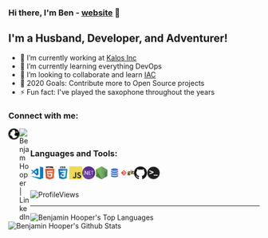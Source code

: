 ### Hi there, I'm Ben - [website] 👋

## I'm a Husband, Developer, and Adventurer!
- 🔭 I’m currently working at [Kalos Inc][kalosinc]
- 🌱 I’m currently learning everything DevOps
- 👯 I’m looking to collaborate and learn [IAC][iac]
- 🥅 2020 Goals: Contribute more to Open Source projects
- ⚡ Fun fact: I've played the saxophone throughout the years

### Connect with me:

[<img align="left" alt="benhooper.org" width="22px" src="https://raw.githubusercontent.com/iconic/open-iconic/master/svg/globe.svg" />][website]
[<img align="left" alt="Benjam Hooper | LinkedIn" width="22px" src="https://cdn.jsdelivr.net/npm/simple-icons@v3/icons/linkedin.svg" />][linkedin]

<br />

### Languages and Tools:

<img align="left" alt="Visual Studio Code" width="26px" src="https://raw.githubusercontent.com/github/explore/80688e429a7d4ef2fca1e82350fe8e3517d3494d/topics/visual-studio-code/visual-studio-code.png" />
<img align="left" alt="HTML5" width="26px" src="https://raw.githubusercontent.com/github/explore/80688e429a7d4ef2fca1e82350fe8e3517d3494d/topics/html/html.png" />
<img align="left" alt="CSS3" width="26px" src="https://raw.githubusercontent.com/github/explore/80688e429a7d4ef2fca1e82350fe8e3517d3494d/topics/css/css.png" />
<img align="left" alt="JavaScript" width="26px" src="https://raw.githubusercontent.com/github/explore/80688e429a7d4ef2fca1e82350fe8e3517d3494d/topics/javascript/javascript.png" />
<img align="left" alt="CSharp" width="26px" src="https://raw.githubusercontent.com/github/explore/93d8a67084f94b2a444e510199a6e7622e5b09a3/topics/dotnet/dotnet.png" />
<img align="left" alt="Node.js" width="26px" src="https://raw.githubusercontent.com/github/explore/80688e429a7d4ef2fca1e82350fe8e3517d3494d/topics/nodejs/nodejs.png" />
<img align="left" alt="SQL" width="26px" src="https://raw.githubusercontent.com/github/explore/80688e429a7d4ef2fca1e82350fe8e3517d3494d/topics/sql/sql.png" />
<img align="left" alt="Git" width="26px" src="https://raw.githubusercontent.com/github/explore/80688e429a7d4ef2fca1e82350fe8e3517d3494d/topics/git/git.png" />
<img align="left" alt="GitHub" width="26px" src="https://raw.githubusercontent.com/github/explore/78df643247d429f6cc873026c0622819ad797942/topics/github/github.png" />
<img align="left" alt="Terminal" width="26px" src="https://raw.githubusercontent.com/github/explore/80688e429a7d4ef2fca1e82350fe8e3517d3494d/topics/terminal/terminal.png" />

<br />
<br />


![ProfileViews](https://komarev.com/ghpvc/?username=benjamhooper)

---

<img alt="Benjamin Hooper's Top Languages" src="https://github-readme-stats.vercel.app/api/top-langs/?username=benjamhooper&layout=compact&hide=html&hide_border=true" />

<img align="left" alt="Benjamin Hooper's Github Stats" src="https://github-readme-stats.vercel.app/api?username=benjamhooper&show_icons=true&hide_border=true&count_private=true" />


[website]: https://www.benhooper.org
[linkedin]: https://linkedin.com/in/benjamhooper
[kalosinc]: https://www.kalos-inc.com
[iac]: https://docs.microsoft.com/en-us/azure/devops/learn/what-is-infrastructure-as-code
